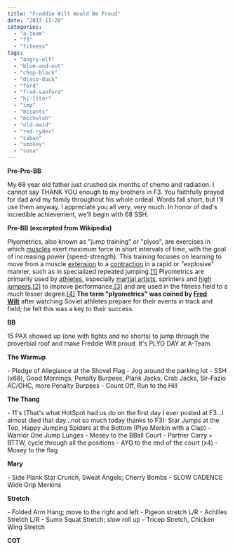 ```yaml
---
title: "Freddie Wilt Would Be Proud"
date: "2017-11-20"
categories: 
  - "a-team"
  - "f3"
  - "fitness"
tags: 
  - "angry-elf"
  - "blue-and-out"
  - "chop-block"
  - "disco-duck"
  - "ford"
  - "fred-sanford"
  - "hi-liter"
  - "imp"
  - "mccants"
  - "michelob"
  - "old-maid"
  - "red-ryder"
  - "saban"
  - "smokey"
  - "sosa"
---
```


**Pre-Pre-BB**

My 68 year old father just crushed six months of chemo and radiation. I cannot say THANK YOU enough to my brothers in F3. You faithfully prayed for dad and my family throughout his whole ordeal. Words fall short, but I'll use them anyway. I appreciate you all very, very much. In honor of dad's incredible achievement, we'll begin with 68 SSH.

**Pre-BB (excerpted from Wikipedia)**

Plyometrics, also known as "jump training" or "plyos", are exercises in which [muscles](https://en.wikipedia.org/wiki/Muscle "Muscle") exert maximum force in short intervals of time, with the goal of increasing power (speed-strength). This training focuses on learning to move from a muscle [extension](https://en.wikipedia.org/wiki/Extension_(kinesiology) "Extension (kinesiology)") to a [contraction](https://en.wikipedia.org/wiki/Muscle_contraction "Muscle contraction") in a rapid or "explosive" manner, such as in specialized repeated jumping.[\[1\]](https://en.wikipedia.org/wiki/Plyometrics#cite_note-1) Plyometrics are primarily used by [athletes](https://en.wikipedia.org/wiki/Sportsperson "Sportsperson"), especially [martial artists](https://en.wikipedia.org/wiki/Martial_arts "Martial arts"), sprinters and [high jumpers](https://en.wikipedia.org/wiki/High_jump "High jump"),[\[2\]](https://en.wikipedia.org/wiki/Plyometrics#cite_note-2) to improve performance,[\[3\]](https://en.wikipedia.org/wiki/Plyometrics#cite_note-Yessis-3) and are used in the fitness field to a much lesser degree.[\[4\]](https://en.wikipedia.org/wiki/Plyometrics#cite_note-4) **The term "plyometrics" was coined by [Fred Wilt](https://en.wikipedia.org/wiki/Fred_Wilt "Fred Wilt")** after watching Soviet athletes prepare for their events in track and field; he felt this was a key to their success.

**BB**

15 PAX showed up (one with tights and no shorts) to jump through the proverbial roof and make Freddie Wilt proud. It's PLYO DAY at A-Team.

**The Warmup**

\- Pledge of Allegiance at the Shovel Flag - Jog around the parking lot - SSH (x68), Good Mornings, Penalty Burpees, Plank Jacks, Crab Jacks, Sir-Fazio AC/OHC, more Penalty Burpees - Count Off, Run to the Hill

**The Thang**

\- 11's (That's what HotSpot had us do on the first day I ever posted at F3...I almost died that day...not so much today thanks to F3): Star Jumps at the Top, Happy Jumping Spiders at the Bottom (Plyo Merkin with a Clap) - Warrior One Jump Lunges - Mosey to the BBall Court - Partner Carry + BTTW, cycle through all the positions - AYG to the end of the court (x4) - Mosey to the flag

**Mary**

\- Side Plank Star Crunch, Sweat Angels; Cherry Bombs - SLOW CADENCE Wide Grip Merkins

**Stretch**

\- Folded Arm Hang; move to the right and left - Pigeon stretch L/R - Achilles Stretch L/R - Sumo Squat Stretch; slow roll up - Tricep Stretch, Chicken Wing Stretch

**COT**
